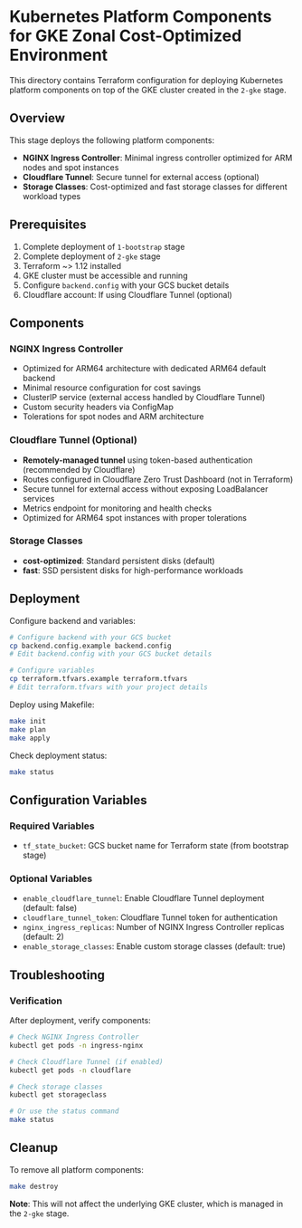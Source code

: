 # Kubernetes Platform Components for GKE Zonal Cost-Optimized Environment

This directory contains Terraform configuration for deploying Kubernetes platform components on top of the GKE cluster created in the `2-gke` stage.

## Overview

This stage deploys the following platform components:

- **NGINX Ingress Controller**: Minimal ingress controller optimized for ARM nodes and spot instances
- **Cloudflare Tunnel**: Secure tunnel for external access (optional)
- **Storage Classes**: Cost-optimized and fast storage classes for different workload types

## Prerequisites

1. Complete deployment of `1-bootstrap` stage
2. Complete deployment of `2-gke` stage
3. Terraform ~> 1.12 installed
4. GKE cluster must be accessible and running
5. Configure `backend.config` with your GCS bucket details
6. Cloudflare account: If using Cloudflare Tunnel (optional)

## Components

### NGINX Ingress Controller
- Optimized for ARM64 architecture with dedicated ARM64 default backend
- Minimal resource configuration for cost savings
- ClusterIP service (external access handled by Cloudflare Tunnel)
- Custom security headers via ConfigMap
- Tolerations for spot nodes and ARM architecture

### Cloudflare Tunnel (Optional)
- **Remotely-managed tunnel** using token-based authentication (recommended by Cloudflare)
- Routes configured in Cloudflare Zero Trust Dashboard (not in Terraform)
- Secure tunnel for external access without exposing LoadBalancer services
- Metrics endpoint for monitoring and health checks
- Optimized for ARM64 spot instances with proper tolerations

### Storage Classes
- **cost-optimized**: Standard persistent disks (default)
- **fast**: SSD persistent disks for high-performance workloads

## Deployment

Configure backend and variables:
```bash
# Configure backend with your GCS bucket
cp backend.config.example backend.config
# Edit backend.config with your GCS bucket details

# Configure variables
cp terraform.tfvars.example terraform.tfvars
# Edit terraform.tfvars with your project details
```

Deploy using Makefile:
```bash
make init
make plan
make apply
```

Check deployment status:
```bash
make status
```

## Configuration Variables

### Required Variables
- `tf_state_bucket`: GCS bucket name for Terraform state (from bootstrap stage)

### Optional Variables
- `enable_cloudflare_tunnel`: Enable Cloudflare Tunnel deployment (default: false)
- `cloudflare_tunnel_token`: Cloudflare Tunnel token for authentication
- `nginx_ingress_replicas`: Number of NGINX Ingress Controller replicas (default: 2)
- `enable_storage_classes`: Enable custom storage classes (default: true)


## Troubleshooting

### Verification

After deployment, verify components:

```bash
# Check NGINX Ingress Controller
kubectl get pods -n ingress-nginx

# Check Cloudflare Tunnel (if enabled)
kubectl get pods -n cloudflare

# Check storage classes
kubectl get storageclass

# Or use the status command
make status
```

## Cleanup

To remove all platform components:

```bash
make destroy
```

**Note**: This will not affect the underlying GKE cluster, which is managed in the `2-gke` stage.
